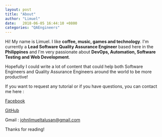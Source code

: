 ```yaml
---
layout: post
title: "About"
author: "Limuel"
date:   2018-06-05 16:44:10 +0800
categories: "QAEngineers"
---
```


Hi! My name is Limuel. I like **coffee, music, games and technology**. I'm currently a **Lead Software Quality Assurance Engineer** based here in the **Philippines** and I'm very passionate about **DevOps, Automation, Software Testing and Web Development**.

Hopefully I could write a lot of content that could help both Software Engineers and Quality Assurance Engineers around the world to be more productive!

If you want to request any tutorial or if you have questions, you can contact me here :

[Facebook](https://www.facebook.com/jsjtalusan)

[GitHub](https://github.com/jltalusan)

Gmail : johnlimueltalusan@gmail.com

Thanks for reading!
